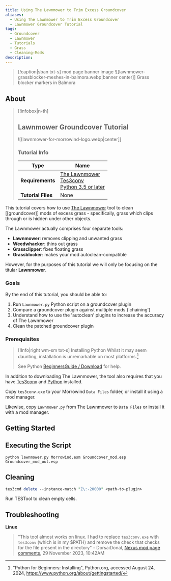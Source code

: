 ```yaml
---
title: Using The Lawnmower to Trim Excess Groundcover
aliases:
  - Using The Lawnmower to Trim Excess Groundcover
  - Lawnmower Groundcover Tutorial
tags:
  - Groundcover
  - Lawnmower
  - Tutorials
  - Grass
  - Cleaning-Mods
description:
---
```

> [!caption|sban txt-s] mod page banner image
> ![[lawnmower-grassblocker-meshes-in-balmora.webp|banner center]]
> Grass blocker markers in Balmora

## About

> [!infobox|n-th]
> 
> ## Lawnmower Groundcover Tutorial
> 
> ![[lawnmower-for-morrowind-logo.webp|center]]
> 
> ### Tutorial Info
> 
> | Type | Name |
> | --- | --- |
> | **Requirements** | [The Lawnmower](https://www.nexusmods.com/morrowind/mods/53034)<br>[Tes3conv](https://github.com/Greatness7/tes3conv)<br>[Python 3.5 or later](https://www.python.org/) |
> | **Tutorial Files** | None |

This tutorial covers how to use [The Lawnmower](https://www.nexusmods.com/morrowind/mods/53034) tool to clean [[groundcover]] mods of excess grass - specifically, grass which clips through or is hidden under other objects.

The Lawnmower actually comprises four separate tools:

- **Lawnmower**: removes clipping and unwanted grass
- **Weedwhacker**: thins out grass
- **Grassclipper**: fixes floating grass
- **Grassblocker**: makes your mod autoclean-compatible

However, for the purposes of this tutorial we will only be focusing on the titular **Lawnmower**. 

### Goals

By the end of this tutorial, you should be able to:

1. Run `Lawnmower.py` Python script on a groundcover plugin
2. Compare a groundcover plugin against multiple mods ('chaining')
3. Understand how to use the 'autoclean' plugins to increase the accuracy of The Lawnmower
4. Clean the patched groundcover plugin

### Prerequisites

> [!Info|right wm-sm txt-s] Installing Python
> Whilst it may seem daunting, installation is unremarkable on most platforms.[^1] 
> 
> See Python [BeginnersGuide / Download](https://wiki.python.org/moin/BeginnersGuide/Download) for help.

In addition to downloading The Lawnmower, the tool also requires that you have [Tes3conv](https://github.com/Greatness7/tes3conv) and [Python](https://www.python.org/) installed.

Copy `tes3conv.exe` to your Morrowind `Data Files` folder, or install it using a mod manager.

Likewise, copy `Lawnmower.py` from The Lawnmower to `Data Files` or install it with a mod manager. 

## Getting Started

## Executing the Script

`python lawnmower.py Morrowind.esm Groundcover_mod.esp Groundcover_mod_out.esp`

## Cleaning

```perl tile="tes3cmd"
tes3cmd delete --instance-match "Z\:-20000" <path-to-plugin>
```

Run TESTool to clean empty cells.

[^1]: "Python for Beginners: Installing", Python.org, accessed August 24, 2024, https://www.python.org/about/gettingstarted/

## Troubleshooting

**Linux**
> "This tool almost works on linux. I had to replace `tes3conv.exe` with `tes3conv` (which is in my $PATH) and remove the check that checks for the file present in the directory"
> \- DorsaiDonal, [Nexus mod page comments](https://www.nexusmods.com/morrowind/mods/53034?tab=posts), 29 November 2023, 10:42AM
